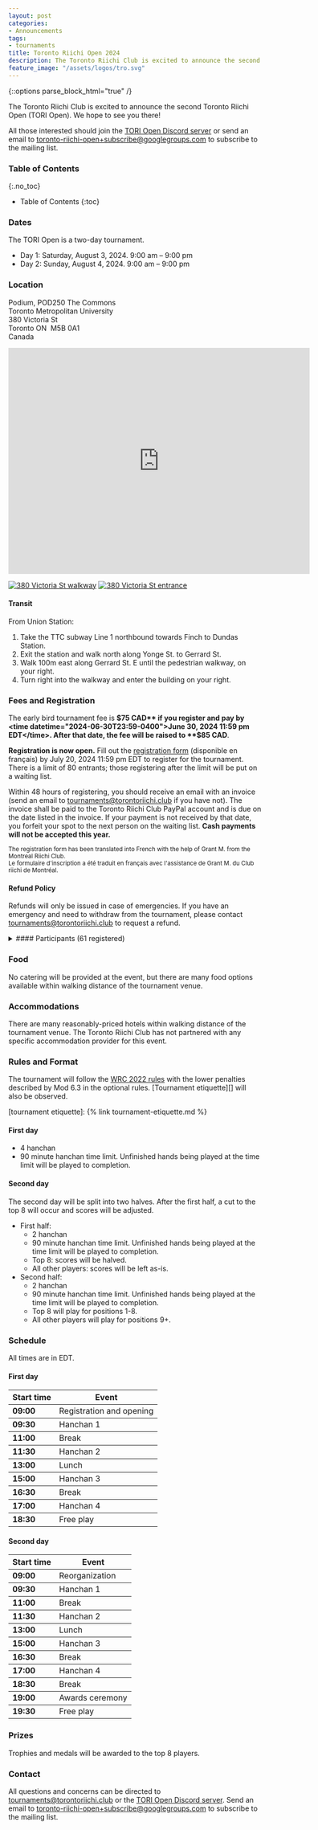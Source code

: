 ```yaml
---
layout: post
categories:
- Announcements
tags:
- tournaments
title: Toronto Riichi Open 2024
description: The Toronto Riichi Club is excited to announce the second Toronto Riichi Open (TORI Open). We hope to see you there!
feature_image: "/assets/logos/tro.svg"
---
```


{::options parse_block_html="true" /}

The Toronto Riichi Club is excited to announce the second Toronto Riichi Open (TORI Open). We hope to see you there!

All those interested should join the [TORI Open Discord server][] or send an email to [toronto-riichi-open+subscribe@googlegroups.com][] to subscribe to the mailing list.

[TORI Open Discord server]: https://discord.gg/XrhPZRwPMZ
[toronto-riichi-open+subscribe@googlegroups.com]: mailto:toronto-riichi-open@googlegroups.com

<!-- more -->

### Table of Contents
{:.no_toc}

* Table of Contents
{:toc}

### Dates

The TORI Open is a two-day tournament.

- Day 1: Saturday, August 3, 2024. 9:00 am – 9:00 pm
- Day 2: Sunday, August 4, 2024. 9:00 am – 9:00 pm

### Location

Podium, POD250 The Commons  
Toronto Metropolitan University  
380 Victoria St  
Toronto&nbsp;ON&nbsp;&nbsp;M5B&nbsp;0A1  
Canada

<div class="map"><iframe src="https://www.google.com/maps/embed?pb=!1m18!1m12!1m3!1d721.6204639204612!2d-79.38223997741962!3d43.658947498583004!2m3!1f0!2f0!3f0!3m2!1i1024!2i768!4f13.1!3m3!1m2!1s0x882b34b5519b1837%3A0x279e55d0d35a2c98!2s380%20Victoria%20St%2C%20Toronto%2C%20ON%20M5B%201W7!5e0!3m2!1sen!2sca!4v1712882596039!5m2!1sen!2sca" width="600" height="450" style="border:0;" allowfullscreen="" loading="lazy" referrerpolicy="no-referrer-when-downgrade"></iframe></div>

[![380 Victoria St walkway](/assets/tro/2024/380-victoria-walkway.720.jpg)](/assets/tro/2024/380-victoria-walkway.jpg)
[![380 Victoria St entrance](/assets/tro/2024/380-victoria-entrance.720.jpg)](/assets/tro/2024/380-victoria-entrance.jpg)

#### Transit

From Union Station:

1. Take the TTC subway Line 1 northbound towards Finch to Dundas Station.
2. Exit the station and walk north along Yonge St. to Gerrard St.
3. Walk 100m east along Gerrard St. E until the pedestrian walkway, on your right.
4. Turn right into the walkway and enter the building on your right.

### Fees and Registration

The early bird tournament fee is **$75 CAD** if you register and pay by <time datetime="2024-06-30T23:59-0400">June 30, 2024 11:59 pm EDT</time>. After that date, the fee will be raised to **$85 CAD**.

**Registration is now open.** Fill out the [registration form][] (disponible en français) by <time datetime="2024-07-20T23:59-0400">July 20, 2024 11:59 pm EDT</time> to register for the tournament. There is a limit of 80 entrants; those registering after the limit will be put on a waiting list.

[registration form]: https://forms.gle/xdjyXYTmt8hJQSbF6

Within 48 hours of registering, you should receive an email with an invoice (send an email to [tournaments@torontoriichi.club][] if you have not). The invoice shall be paid to the Toronto Riichi Club PayPal account and is due on the date listed in the invoice. If your payment is not received by that date, you forfeit your spot to the next person on the waiting list. **Cash payments will not be accepted this year.**

[tournaments@torontoriichi.club]: mailto:tournaments@torontoriichi.club

<small>The registration form has been translated into French with the help of Grant M. from the Montreal Riichi Club.  
Le formulaire d'inscription a été traduit en français avec l'assistance de Grant M. du Club riichi de Montréal.</small>

#### Refund Policy

Refunds will only be issued in case of emergencies. If you have an emergency and need to withdraw from the tournament, please contact [tournaments@torontoriichi.club][] to request a refund.

<details style="margin-top: 1em;">

<summary>
#### Participants (61 registered)
</summary>

<div class="table-container">


| Name | Club/Region |
|-|-|
| ABW | Toronto Riichi Club (TORI) |
| Alexander A. | Toronto Riichi Club (TORI) |
| Alexis Horizon | Toronto Riichi Club (TORI) |
| Alexxa D. | Riichi Nomi NYC |
| Alyssa T. | Toronto Riichi Club (TORI) |
| Andrew S. | Southeastern Michigan Riichi |
| Ariel Li | Toronto Riichi Club (TORI) |
| Catherine T. | Toronto Riichi Club (TORI) |
| Cole T. | Hammergirl Anime Mahjong |
| Dennis K. | Toronto Riichi Club (TORI) |
| Ding | Toronto Riichi Club (TORI) |
| Edwin M. | Ontario, Canada |
| Eric Z. | Toronto Riichi Club (TORI) |
| Estey G. | Hammergirl Anime Mahjong |
| Frank W. | Toronto Riichi Club (TORI) |
| GODZ | Toronto Riichi Club (TORI) |
| Grant M. | Montreal Riichi Club |
| Harrison C. | Toronto Riichi Club (TORI) |
| Harry H | Toronto Riichi Club (TORI) |
| Henry V. | Toronto Riichi Club (TORI) |
| Hue C. | Ontario, Canada |
| Jason Q | Riichi Nomi NYC |
| Jersey Mike | Riichi Nomi NYC |
| Jim Y. | Toronto Riichi Club (TORI) |
| John C. | Toronto Riichi Club (TORI) |
| Joseph M. | Toronto Riichi Club (TORI) |
| Justin G. | Ontario, Canada |
| Kaori | Toronto Riichi Club (TORI) |
| *Kevin L.* | *Toronto Riichi Club (TORI)* |
| Kinyan | Seattle Riichi Mahjong Club |
| Leo Z. | Toronto Riichi Club (TORI) |
| Loïc R. | Montreal Riichi Club |
| Luke M. | Hammergirl Anime Mahjong |
| Lynette D. | Toronto Riichi Club (TORI) |
| MS L. | Pacific Mahjong League (PML) |
| Marc-Laurent F. | Montreal Riichi Club |
| Mark T. | Toronto Riichi Club (TORI) |
| Max S. | Greater Cincinnati Riichi Mahjong |
| Melvin P. | Riichi Nomi NYC |
| Michael H. | Toronto Riichi Club (TORI) |
| Michael M. | Toronto Riichi Club (TORI) |
| *Miguel C.* | *Toronto Riichi Club (TORI)* |
| Neil C. | Riichi Nomi NYC |
| Paul C. | Toronto Riichi Club (TORI) |
| Paul C.-R. | Ottawa, Canada |
| Philippe O. | Montreal Riichi Club |
| Pio Y | Riichi Nomi NYC |
| Pokey | Toronto Riichi Club (TORI) |
| Rob C. | Toronto Riichi Club (TORI) |
| Ryan N. | Toronto Riichi Club (TORI) |
| *Ruitao Z.* | *Toronto Riichi Club (TORI)* |
| Samuel | Toronto Riichi Club (TORI) |
| Sylvie B. | Snake Shack |
| Toshihiro S. | Ottawa, Canada |
| Ty K. | RIT Nine Gates |
| Vincent Shao | Toronto Riichi Club (TORI) |
| Vincent Z. | Toronto Riichi Club (TORI) |
| Vivian | Toronto Riichi Club (TORI) |
| Wrath | Ontario, Canada |
| Yvette W. | Toronto, Canada |
| tusooa | Toronto Riichi Club (TORI) |

</div>

</details>

### Food

No catering will be provided at the event, but there are many food options available within walking distance of the tournament venue.

### Accommodations

There are many reasonably-priced hotels within walking distance of the tournament venue. The Toronto Riichi Club has not partnered with any specific accommodation provider for this event.

### Rules and Format

The tournament will follow the [WRC 2022 rules][] with the lower penalties described by Mod 6.3 in the optional rules.
[Tournament etiquette][] will also be observed.

[WRC 2022 rules]: https://www.worldriichi.org/wrc-rules
[tournament etiquette]: {% link tournament-etiquette.md %}

#### First day

- 4 hanchan
- 90 minute hanchan time limit. Unfinished hands being played at the time limit will be played to completion.

#### Second day

The second day will be split into two halves. After the first half, a cut to the top 8 will occur and scores will be adjusted.

- First half:
  - 2 hanchan
  - 90 minute hanchan time limit. Unfinished hands being played at the time limit will be played to completion.
  - Top 8: scores will be halved.
  - All other players: scores will be left as-is.
- Second half:
  - 2 hanchan
  - 90 minute hanchan time limit. Unfinished hands being played at the time limit will be played to completion.
  - Top 8 will play for positions 1-8.
  - All other players will play for positions 9+.

### Schedule

All times are in EDT.

#### First day

<div class="table-container">

| Start time | Event
|------------|--------------------------
| **09:00**  | Registration and opening
| **09:30**  | Hanchan 1
| **11:00**  | Break
| **11:30**  | Hanchan 2
| **13:00**  | Lunch
| **15:00**  | Hanchan 3
| **16:30**  | Break
| **17:00**  | Hanchan 4
| **18:30**  | Free play

</div>

#### Second day

<div class="table-container">

| Start time | Event
|------------|--------------------------
| **09:00**  | Reorganization
| **09:30**  | Hanchan 1
| **11:00**  | Break
| **11:30**  | Hanchan 2
| **13:00**  | Lunch
| **15:00**  | Hanchan 3
| **16:30**  | Break
| **17:00**  | Hanchan 4
| **18:30**  | Break
| **19:00**  | Awards ceremony
| **19:30**  | Free play

</div>

### Prizes

Trophies and medals will be awarded to the top 8 players.

### Contact

All questions and concerns can be directed to [tournaments@torontoriichi.club][] or the [TORI Open Discord server][].
Send an email to [toronto-riichi-open+subscribe@googlegroups.com][] to subscribe to the mailing list.

<style>
  #markdown-toc ul {
    padding-top: 0;
    margin-bottom: 0;
  }

  .table-container {
    margin-bottom: 1em;
  }

  .table-container table {
    table-layout: fixed;
  }

  .table-container tr + tr {
    border-top: 1px solid #242424;
  }

  summary {
    display: list-item;
  }

  summary h4 {
    display: inline-block;
  }
</style>
